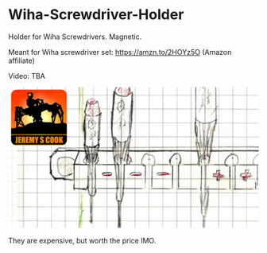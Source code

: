# Wiha-Screwdriver-Holder
Holder for Wiha Screwdrivers. Magnetic.

Meant for Wiha screwdriver set: https://amzn.to/2HOYz5O (Amazon affiliate)

Video: TBA

![](https://github.com/JeremySCook/Wiha-Screwdriver-Holder/blob/master/screwdriver-sketch.jpg)

They are expensive, but worth the price IMO.
